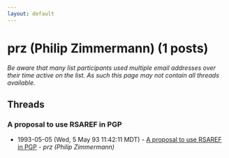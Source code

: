 ```yaml
---
layout: default
---
```


# prz (Philip Zimmermann) (1 posts)

_Be aware that many list participants used multiple email addresses over their time active on the list. As such this page may not contain all threads available._

## Threads

### A proposal to use RSAREF in PGP
+ 1993-05-05 (Wed, 5 May 93 11:42:11 MDT) - [A proposal to use RSAREF in PGP](/archive/1993/05/aa261f8441ceb106d857ce63b5e5104662e30a33dfa35867bc56116797fa8b9a) - _prz (Philip Zimmermann)_


